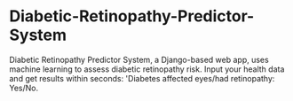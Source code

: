 # Diabetic-Retinopathy-Predictor-System
Diabetic Retinopathy Predictor System, a Django-based web app, uses machine learning to assess diabetic retinopathy risk. Input your health data and get results within seconds: 'Diabetes affected eyes/had retinopathy: Yes/No.
